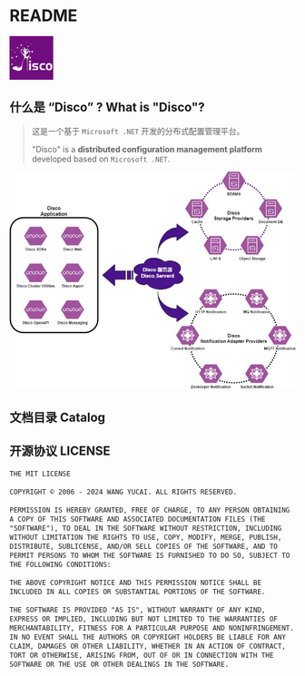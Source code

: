 # README

<img src="assets/git-repo.png" alt="git-repo" style="zoom:15%;" />

## 什么是 “Disco” ? What is "Disco"?

> 这是一个基于 `Microsoft .NET` 开发的分布式配置管理平台。
>
> "Disco" is a **distributed configuration management platform** developed based on `Microsoft .NET`.

![Architecture](docs/Design/Disco-Architecture.jpg)

## 文档目录 Catalog



## 开源协议 LICENSE

```
THE MIT LICENSE

COPYRIGHT © 2006 - 2024 WANG YUCAI. ALL RIGHTS RESERVED.

PERMISSION IS HEREBY GRANTED, FREE OF CHARGE, TO ANY PERSON OBTAINING A COPY OF THIS SOFTWARE AND ASSOCIATED DOCUMENTATION FILES (THE "SOFTWARE"), TO DEAL IN THE SOFTWARE WITHOUT RESTRICTION, INCLUDING WITHOUT LIMITATION THE RIGHTS TO USE, COPY, MODIFY, MERGE, PUBLISH, DISTRIBUTE, SUBLICENSE, AND/OR SELL COPIES OF THE SOFTWARE, AND TO PERMIT PERSONS TO WHOM THE SOFTWARE IS FURNISHED TO DO SO, SUBJECT TO THE FOLLOWING CONDITIONS:

THE ABOVE COPYRIGHT NOTICE AND THIS PERMISSION NOTICE SHALL BE INCLUDED IN ALL COPIES OR SUBSTANTIAL PORTIONS OF THE SOFTWARE.

THE SOFTWARE IS PROVIDED "AS IS", WITHOUT WARRANTY OF ANY KIND, EXPRESS OR IMPLIED, INCLUDING BUT NOT LIMITED TO THE WARRANTIES OF MERCHANTABILITY, FITNESS FOR A PARTICULAR PURPOSE AND NONINFRINGEMENT. IN NO EVENT SHALL THE AUTHORS OR COPYRIGHT HOLDERS BE LIABLE FOR ANY CLAIM, DAMAGES OR OTHER LIABILITY, WHETHER IN AN ACTION OF CONTRACT, TORT OR OTHERWISE, ARISING FROM, OUT OF OR IN CONNECTION WITH THE SOFTWARE OR THE USE OR OTHER DEALINGS IN THE SOFTWARE.
```

